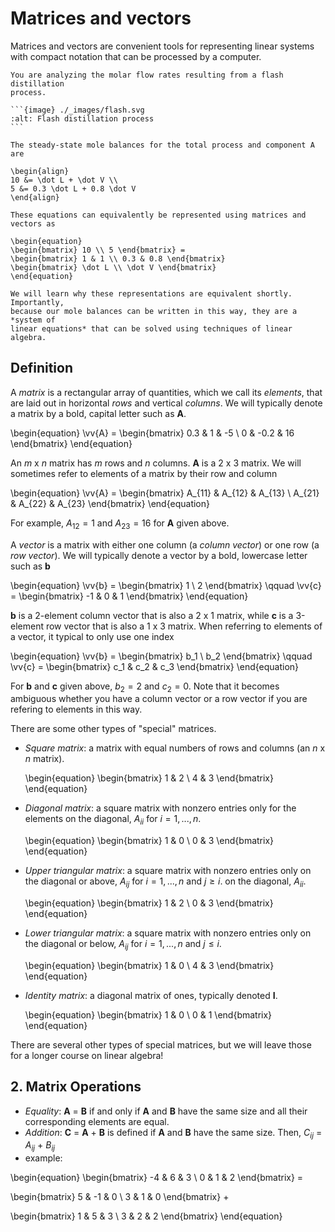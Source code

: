 # Matrices and vectors

Matrices and vectors are convenient tools for representing linear systems with
compact notation that can be processed by a computer.

````{example} Flash distillation
You are analyzing the molar flow rates resulting from a flash distillation
process.

```{image} ./_images/flash.svg
:alt: Flash distillation process
```

The steady-state mole balances for the total process and component A are

\begin{align}
10 &= \dot L + \dot V \\
5 &= 0.3 \dot L + 0.8 \dot V
\end{align}

These equations can equivalently be represented using matrices and vectors as

\begin{equation}
\begin{bmatrix} 10 \\ 5 \end{bmatrix} =
\begin{bmatrix} 1 & 1 \\ 0.3 & 0.8 \end{bmatrix}
\begin{bmatrix} \dot L \\ \dot V \end{bmatrix}
\end{equation}

We will learn why these representations are equivalent shortly. Importantly,
because our mole balances can be written in this way, they are a *system of
linear equations* that can be solved using techniques of linear algebra.
````

## Definition

A *matrix* is a rectangular array of quantities, which we call its *elements*,
that are laid out in horizontal *rows* and vertical *columns*. We will typically
denote a matrix by a bold, capital letter such as **A**.

\begin{equation}
\vv{A} = \begin{bmatrix} 0.3 & 1 & -5 \\ 0 & -0.2 & 16 \end{bmatrix}
\end{equation}

An *m* x *n* matrix has *m* rows and *n* columns. **A** is a 2 x 3 matrix. We
will sometimes refer to elements of a matrix by their row and column

\begin{equation}
\vv{A} = \begin{bmatrix} A_{11} & A_{12} &
A_{13} \\ A_{21} & A_{22} & A_{23} \end{bmatrix}
\end{equation}

For example, $A_{12} = 1$ and $A_{23} = 16$ for **A** given above.

A *vector* is a matrix with either one column (a *column vector*) or one row (a
*row vector*). We will typically denote a vector by a bold, lowercase letter
such as **b**

\begin{equation}
\vv{b} = \begin{bmatrix} 1 \\ 2 \end{bmatrix} \qquad
\vv{c} = \begin{bmatrix} -1 & 0 & 1 \end{bmatrix}
\end{equation}

**b** is a 2-element column vector that is also a 2 x 1 matrix, while **c** is a
3-element row vector that is also a 1 x 3 matrix. When referring to elements of
a vector, it typical to only use one index

\begin{equation}
\vv{b} = \begin{bmatrix} b_1 \\ b_2 \end{bmatrix} \qquad
\vv{c} = \begin{bmatrix} c_1 & c_2 & c_3 \end{bmatrix}
\end{equation}

For **b** and **c** given above, $b_2 = 2$ and $c_2 = 0$. Note that it becomes
ambiguous whether you have a column vector or a row vector if you are refering
to elements in this way.

There are some other types of "special" matrices.

- *Square matrix*: a matrix with equal numbers of rows and columns (an *n* x *n*
  matrix).

  \begin{equation}
  \begin{bmatrix} 1 & 2 \\ 4 & 3 \end{bmatrix}
  \end{equation}

- *Diagonal matrix*: a square matrix with nonzero entries only for the elements
  on the diagonal, $A_{ii}$ for $i = 1, ..., n$.

  \begin{equation}
  \begin{bmatrix} 1 & 0 \\ 0 & 3 \end{bmatrix}
  \end{equation}

- *Upper triangular matrix*: a square matrix with nonzero entries only on the
  diagonal or above, $A_{ij}$ for $i = 1, ..., n$ and $j \ge i$. on the
  diagonal, $A_{ii}$.

  \begin{equation}
  \begin{bmatrix} 1 & 2 \\ 0 & 3 \end{bmatrix}
  \end{equation}

- *Lower triangular matrix*: a square matrix with nonzero entries only on the
  diagonal or below, $A_{ij}$ for $i = 1, ..., n$ and $j \le i$.

  \begin{equation}
  \begin{bmatrix} 1 & 0 \\ 4 & 3 \end{bmatrix}
  \end{equation}

- *Identity matrix*: a diagonal matrix of ones, typically denoted **I**.

  \begin{equation}
  \begin{bmatrix} 1 & 0 \\ 0 & 1 \end{bmatrix}
  \end{equation}

There are several other types of special matrices, but we will leave those for a
longer course on linear algebra!

## 2. Matrix Operations
- *Equality*: **A** = **B** if and only if **A** and **B** have the same size and all their corresponding elements are equal.
- *Addition*: **C** = **A** + **B** is defined if **A** and **B** have the same size.
        Then, $C_{ij}$ = $A_{ij}$ + $B_{ij}$
- example:

\begin{equation} 
\begin{bmatrix} -4 & 6 & 3 \\ 0 & 1 & 2 \end{bmatrix} =

\begin{bmatrix} 5 & -1 & 0 \\ 3 & 1 & 0 \end{bmatrix} +

\begin{bmatrix} 1 & 5 & 3 \\ 3 & 2 & 2 \end{bmatrix}
\end{equation}
